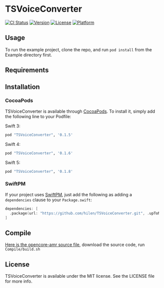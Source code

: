 # TSVoiceConverter

[![CI Status](http://img.shields.io/travis/hilen/TSVoiceConverter.svg?style=flat)](https://travis-ci.org/hilen/TSVoiceConverter)
[![Version](https://img.shields.io/cocoapods/v/TSVoiceConverter.svg?style=flat)](http://cocoapods.org/pods/TSVoiceConverter)
[![License](https://img.shields.io/cocoapods/l/TSVoiceConverter.svg?style=flat)](http://cocoapods.org/pods/TSVoiceConverter)
[![Platform](https://img.shields.io/cocoapods/p/TSVoiceConverter.svg?style=flat)](http://cocoapods.org/pods/TSVoiceConverter)

## Usage

To run the example project, clone the repo, and run `pod install` from the Example directory first.

## Requirements

## Installation

### CocoaPods

TSVoiceConverter is available through [CocoaPods](http://cocoapods.org). To install
it, simply add the following line to your Podfile:

Swift 3:

```ruby
pod "TSVoiceConverter", '0.1.5'
```

Swift 4:

```ruby
pod "TSVoiceConverter", '0.1.6'
```

Swift 5:

```ruby
pod "TSVoiceConverter", '0.1.8'
```

### SwiftPM

If your project uses [SwiftPM](https://swift.org/package-manager/), just add the following as adding a `dependencies` clause to your `Package.swift`:

``` swift
dependencies: [
  .package(url: "https://github.com/hilen/TSVoiceConverter.git", .upToNextMajor(from: "0.1.8"))
]
```

## Compile

[Here is the opencore-amr source file](https://sourceforge.net/projects/opencore-amr/?source=typ_redirect), download the source code, run `Compile/build.sh`

## License

TSVoiceConverter is available under the MIT license. See the LICENSE file for more info.
